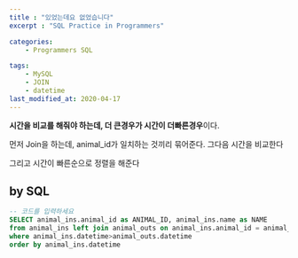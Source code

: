 ```yaml
---
title : "있었는데요 없었습니다"
excerpt : "SQL Practice in Programmers"

categories:
    - Programmers SQL

tags:
    - MySQL
    - JOIN
    - datetime
last_modified_at: 2020-04-17
---
```


**시간을 비교를 해줘야 하는데, 더 큰경우가 시간이 더빠른경우**이다.

먼저 Join을 하는데, animal_id가 일치하는 것끼리 묶어준다. 그다음 시간을 비교한다

그리고 시간이 빠른순으로 정렬을 해준다

## by SQL

```sql
-- 코드를 입력하세요
SELECT animal_ins.animal_id as ANIMAL_ID, animal_ins.name as NAME
from animal_ins left join animal_outs on animal_ins.animal_id = animal_outs.animal_id
where animal_ins.datetime>animal_outs.datetime
order by animal_ins.datetime
```